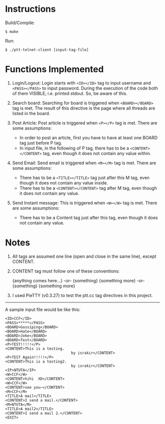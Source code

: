 Instructions
============
Build/Compile: 
    
    $ make
Run: 

    $ ./ptt-telnet-client [input-tag-file]

Functions Implemented
=====================

1. Login/Logout: Login starts with `<ID></ID>` tag to input username and `<PASS></PASS>` to input 
password. During the execution of the code both of them VISIBLE; i.e. printed stdout. So, be aware 
of this.

2. Search board: Searching for board is triggered when `<BOARD></BOARD>` tag is met. The result of 
this directive is the page where all threads are listed in the board.

3. Post Article: Post article is triggered when `<P></P>` tag is met. There are some assumptions:
    * In order to post an article, first you have to have at least one BOARD tag just before P tag.
    * In input file, in the following of P tag, there has to be a `<CONTENT></CONTENT>` tag, even 
      though it does not contain any value within.

4. Send Email: Send email is triggered when `<M></M>` tag is met. There are some assumptions:
    * There has to be a `<TITLE></TITLE>` tag just after this M tag, even though it does not contain 
      any value inside.
    * There has to be a `<CONTENT></CONTENT>` tag after M tag, even though it does not contain any 
      value.

5. Send Instant message: This is triggered when `<W></W>` tag is met. There are some assumptions:
    * There has to be a Content tag just after this tag, even though it does not contain any value.

Notes
=====
1. All tags are assumed one line (open and close in the same line), except CONTENT.

2. CONTENT tag must follow one of these conventions:

    <CONTENT> {anything comes here...} </CONTENT>
    -or-
    <CONTENT> {something}
          {something more} </CONTENT>
    -or-
    <CONTENT>
    {something}
    {something more} </CONTENT>

3. I used PieTTY (v0.3.27) to test the ptt.cc tag directives in this project.

-----------------------------

A sample input file would be like this:

    <ID>CCF</ID>
    <PASS>*****</PASS>
    <BOARD>Gossiping</BOARD>
    <BOARD>Hate</BOARD> 
    <BOARD>Joke</BOARD>
    <BOARD>Test</BOARD>
    <P>TEST!!!!!</P>
    <CONTENT>This is a testing. 
                                  by israkir</CONTENT>
    <P>TEST Again!!!!!</P>
    <CONTENT>This is a testing2. 
                                  by israkir</CONTENT>
    <IP>NTUTA</IP>
    <W>CCF</W>
    <CONTENT>hihi  XD</CONTENT>
    <W>CCF</W>
    <CONTENT>see you~</CONTENT>
    <M>CCF</M>
    <TITLE>A mail</TITLE>
    <CONTENT>I send a mail.</CONTENT>
    <M>NTUTA</M>
    <TITLE>A mail2</TITLE>
    <CONTENT>I send a mail 2.</CONTENT>
    <EXIT>